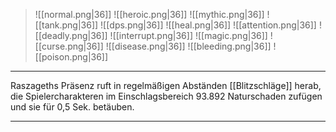 > ![[normal.png|36]] ![[heroic.png|36]] ![[mythic.png|36]]
> ![[tank.png|36]] ![[dps.png|36]] ![[heal.png|36]]
> ![[attention.png|36]] ![[deadly.png|36]] ![[interrupt.png|36]]
> ![[magic.png|36]] ![[curse.png|36]] ![[disease.png|36]] ![[bleeding.png|36]] ![[poison.png|36]] 

***
Raszageths Präsenz ruft in regelmäßigen Abständen [[Blitzschläge]] herab, die Spielercharakteren im Einschlagsbereich 93.892 Naturschaden zufügen und sie für 0,5 Sek. betäuben.


***
